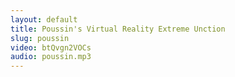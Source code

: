 ```yaml
---
layout: default
title: Poussin's Virtual Reality Extreme Unction
slug: poussin
video: btQvgn2VOCs
audio: poussin.mp3
---
```

